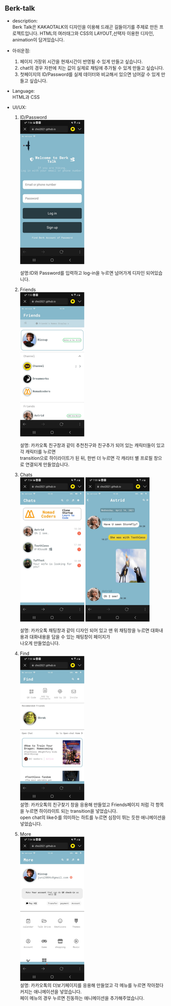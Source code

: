 ## Berk-talk
* description:   
    Berk Talk은 KAKAOTALK의 디자인을 이용해 드래곤 길들이기를 주제로 만든 프로젝트입니다.
    HTML의 여러태그와 CSS의 LAYOUT,선택자 이용한 디자인, animation이 담겨있습니다.   
    
* 아쉬운점:   
    1. 페이지 가장위 시간을 현재시간이 반영될 수 있게 만들고 싶습니다.
    2. chat의 경우 자판에 치는 값이 실제로 채팅에 추가될 수 있게 만들고 싶습니다.
    3.  첫페이지의 ID/Password를 실제 데이터와 비교해서 있으면 넘어갈 수 있게 만들고 싶습니다.


* Language:   
    HTML과 CSS   

* UI/UX:
    1. ID/Password      
        <img src="img\MD\1.jpg" width="200" height="450" alt="ID/Password"></img>      
           
        설명:ID와 Password를 입력하고 log-in을 누르면 넘어가게 디자인 되어있습니다.    
    2. Friends   
       <img src="img\MD\2.jpg" width="200" height="450" alt="Friends"></img>   
           
        설명: 카카오톡 친구창과 같이 추천친구와 친구추가 되어 있는 캐릭터들이 있고 각 캐릭터를 누르면   
        transition으로 하이라이트가 된 뒤, 한번 더 누르면 각 캐리터 별 프로필 창으로 연결되게 만들었습니다.      
    3. Chats   
        <img src="img\MD\3.jpg" width="200" height="450" alt="Chats"></img>
        <img src="img\MD\3-chat.jpg" width="200" height="450" alt="Chats"></img>   
        
        설명: 카카오톡 채팅창과 같이 디자인 되어 있고 맨 위 채팅창을 누르면 대화내용과   대화내용을 담을 수 있는 채팅창이 페이지가   
        나오게 만들었습니다.  
        
    4. Find      
        <img src="img\MD\4.jpg" width="200" height="450" alt="Chats"></img>         
        설명: 카카오톡의 친구찾기 창을 응용해 만들었고 Friends페이지 처럼 각 항목을 누르면 하이라이트 되는 transition을 넣었습니다.   
        open chat의 like수를 의미하는 하트를 누르면 심장이 뛰는 듯한 애니메이션을 넣었습니다.      
    5. More   
        <img src="img\MD\5.jpg" width="200" height="450" alt="Chats"></img>   
        설명: 카카오톡의 더보기페이지를 응용해 만들었고 각 메뉴를 누르면 작아졌다 커지는 애니메이션을 넣었습니다.     
        페이 메뉴의 경우 누르면 진동하는 애니메이션을 추가해주었습니다.
